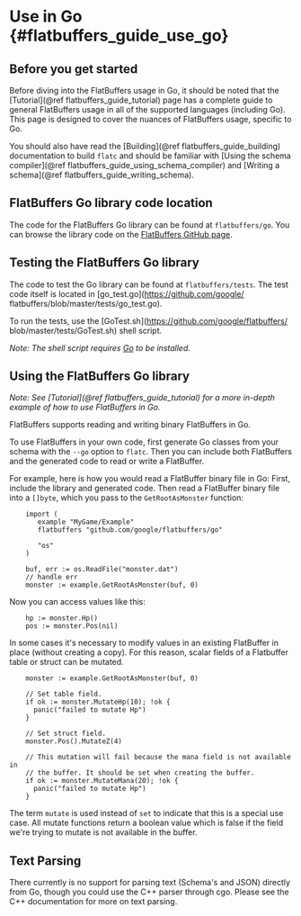 ﻿Use in Go    {#flatbuffers_guide_use_go}
=========

## Before you get started

Before diving into the FlatBuffers usage in Go, it should be noted that
the [Tutorial](@ref flatbuffers_guide_tutorial) page has a complete guide
to general FlatBuffers usage in all of the supported languages (including Go).
This page is designed to cover the nuances of FlatBuffers usage, specific to
Go.

You should also have read the [Building](@ref flatbuffers_guide_building)
documentation to build `flatc` and should be familiar with
[Using the schema compiler](@ref flatbuffers_guide_using_schema_compiler) and
[Writing a schema](@ref flatbuffers_guide_writing_schema).

## FlatBuffers Go library code location

The code for the FlatBuffers Go library can be found at
`flatbuffers/go`. You can browse the library code on the [FlatBuffers
GitHub page](https://github.com/google/flatbuffers/tree/master/go).

## Testing the FlatBuffers Go library

The code to test the Go library can be found at `flatbuffers/tests`.
The test code itself is located in [go_test.go](https://github.com/google/
flatbuffers/blob/master/tests/go_test.go).

To run the tests, use the [GoTest.sh](https://github.com/google/flatbuffers/
blob/master/tests/GoTest.sh) shell script.

*Note: The shell script requires [Go](https://golang.org/doc/install) to
be installed.*

## Using the FlatBuffers Go library

*Note: See [Tutorial](@ref flatbuffers_guide_tutorial) for a more in-depth
example of how to use FlatBuffers in Go.*

FlatBuffers supports reading and writing binary FlatBuffers in Go.

To use FlatBuffers in your own code, first generate Go classes from your
schema with the `--go` option to `flatc`. Then you can include both FlatBuffers
and the generated code to read or write a FlatBuffer.

For example, here is how you would read a FlatBuffer binary file in Go: First,
include the library and generated code. Then read a FlatBuffer binary file into
a `[]byte`, which you pass to the `GetRootAsMonster` function:

~~~~~~~~~~~~~~~~~~~~~~~~~~~~~~~~~~~~~~~~~~~~~~~~~~~~~~~~~~~~~~~~~~{.go}
    import (
       example "MyGame/Example"
       flatbuffers "github.com/google/flatbuffers/go"

       "os"
    )

    buf, err := os.ReadFile("monster.dat")
    // handle err
    monster := example.GetRootAsMonster(buf, 0)
~~~~~~~~~~~~~~~~~~~~~~~~~~~~~~~~~~~~~~~~~~~~~~~~~~~~~~~~~~~~~~~~~~

Now you can access values like this:

~~~~~~~~~~~~~~~~~~~~~~~~~~~~~~~~~~~~~~~~~~~~~~~~~~~~~~~~~~~~~~~~~~{.go}
    hp := monster.Hp()
    pos := monster.Pos(nil)
~~~~~~~~~~~~~~~~~~~~~~~~~~~~~~~~~~~~~~~~~~~~~~~~~~~~~~~~~~~~~~~~~~


In some cases it's necessary to modify values in an existing FlatBuffer in place (without creating a copy). For this reason, scalar fields of a Flatbuffer table or struct can be mutated.

~~~~~~~~~~~~~~~~~~~~~~~~~~~~~~~~~~~~~~~~~~~~~~~~~~~~~~~~~~~~~~~~~~{.go}
    monster := example.GetRootAsMonster(buf, 0)

    // Set table field.
    if ok := monster.MutateHp(10); !ok {
      panic("failed to mutate Hp")
    }

    // Set struct field.
    monster.Pos().MutateZ(4)

    // This mutation will fail because the mana field is not available in
    // the buffer. It should be set when creating the buffer.
    if ok := monster.MutateMana(20); !ok {
      panic("failed to mutate Hp")
    }
~~~~~~~~~~~~~~~~~~~~~~~~~~~~~~~~~~~~~~~~~~~~~~~~~~~~~~~~~~~~~~~~~~

The term `mutate` is used instead of `set` to indicate that this is a special use case. All mutate functions return a boolean value which is false if the field we're trying to mutate is not available in the buffer.

## Text Parsing

There currently is no support for parsing text (Schema's and JSON) directly
from Go, though you could use the C++ parser through cgo. Please see the
C++ documentation for more on text parsing.

<br>
